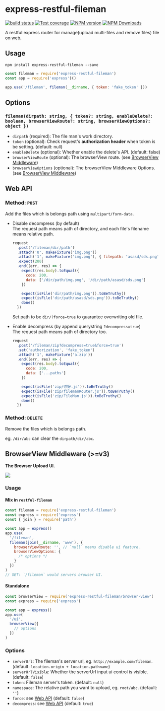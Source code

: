 # express-restful-fileman

[![build status](https://img.shields.io/travis/imcuttle/express-restful-fileman/master.svg?style=flat-square)](https://travis-ci.org/imcuttle/express-restful-fileman)
[![Test coverage](https://img.shields.io/codecov/c/github/imcuttle/express-restful-fileman.svg?style=flat-square)](https://codecov.io/github/imcuttle/express-restful-fileman?branch=master)
[![NPM version](https://img.shields.io/npm/v/express-restful-fileman.svg?style=flat-square)](https://www.npmjs.com/package/express-restful-fileman)
[![NPM Downloads](https://img.shields.io/npm/dm/express-restful-fileman.svg?style=flat-square&maxAge=43200)](https://www.npmjs.com/package/express-restful-fileman)

A restful express router for manage(upload multi-files and remove files) file on web.

## Usage

    npm install express-restful-fileman --save

```javascript
const fileman = require('express-restful-fileman')
const app = require('express')()

app.use('/fileman', fileman(__dirname, { token: 'fake_token' }))
```

## Options

### `fileman(dirpath: string, { token?: string, enableDelete?: boolean, browserViewRoute?: string, browserViewOptions?: object })`

- `dirpath` (required): The file man's work directory.
- `token` (optional): Check request's **authorization header** when token is be setting. (default: null)
- `enableDelete` (optional): Whether enable the delete's API. (default: false)
- `browserViewRoute` (optional): The browserView route. (see [BrowserView Middleware](#browserview-middleware-v3))
- `browserViewOptions` (optional): The browserView Middleware Options. (see [BrowserView Middleware](#browserview-middleware-v3))

## Web API

### Method: `POST`

Add the files which is belongs path using `multipart/form-data`.

- Disable decompress (by default)  
  The request path means path of directory, and each file's filename means relative path.

  ```javascript
  request
    .post('/fileman/dir/path')
    .attach('0', makeFixture('img.png'))
    .attach('1', makeFixture('img.png'), { filepath: 'asasd/sds.png' })
    .expect(200)
    .end((err, res) => {
      expect(res.body).toEqual({
        code: 200,
        data: ['/dir/path/img.png', '/dir/path/asasd/sds.png']
      })

      expect(isFile('dir/path/img.png')).toBeTruthy()
      expect(isFile('dir/path/asasd/sds.png')).toBeTruthy()
      done()
    })
  ```

  Set path to be `dir/?force=true` to guarantee overwriting old file.

* Enable decompress (by append querystring `?decompress=true`)  
  The request path means path of directory too.

  ```javascript
  request
    .post('/fileman/zip?decompress=true&force=true')
    .set('authorization', 'fake_token')
    .attach('1', makeFixture('a.zip'))
    .end((err, res) => {
      expect(res.body).toEqual({
        code: 200,
        data: ['...paths']
      })

      expect(isFile('zip/你好.js')).toBeTruthy()
      expect(isFile('zip/filemanRouter.js')).toBeTruthy()
      expect(isFile('zip/FileMan.js')).toBeTruthy()
      done()
    })
  ```

### Method: `DELETE`

Remove the files which is belongs path.

eg. `/dir/abc` can clear the `dirpath/dir/abc`.

## BrowserView Middleware (>=v3)

**The Browser Upload UI.**

![](https://i.loli.net/2018/08/25/5b80ea988f18e.png)

### Usage

#### Mix in `restful-fileman`

```javascript
const fileman = require('express-restful-fileman')
const express = require('express')
const { join } = require('path')

const app = express()
app.use(
  '/fileman',
  fileman(join(__dirname, 'www'), {
    browserViewRoute: '', // `null` means disable ui feature.
    browserViewOptions: {
      /* options */
    }
  })
)
// GET: `/fileman` would servers browser UI.
```

#### Standalone

```javascript
const browserView = require('express-restful-fileman/browser-view')
const express = require('express')

const app = express()
app.use(
  '/ui',
  browserView({
    // options
  })
)
```

### Options

- `serverUrl`: The fileman's server url, eg. `http://example.com/fileman`. (default: `location.origin + location.pathname`)
- `serverUrlVisible`: Whether the serverUrl input ui control is visible. (default: `false`)
- `token`: Fileman server's token. (default: `null`)
- `namespace`: The relative path you want to upload, eg. `root/abc`. (default: `''`)
- `force`: see [Web API](#web-api) (default: `false`)
- `decompress`: see [Web API](#web-api) (default: `true`)
